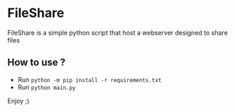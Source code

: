 # FileShare
FileShare is a simple python script that host a webserver designed to share files

## How to use ?
 - Run `python -m pip install -r requirements.txt`
 - Run `python main.py`

Enjoy ;)
